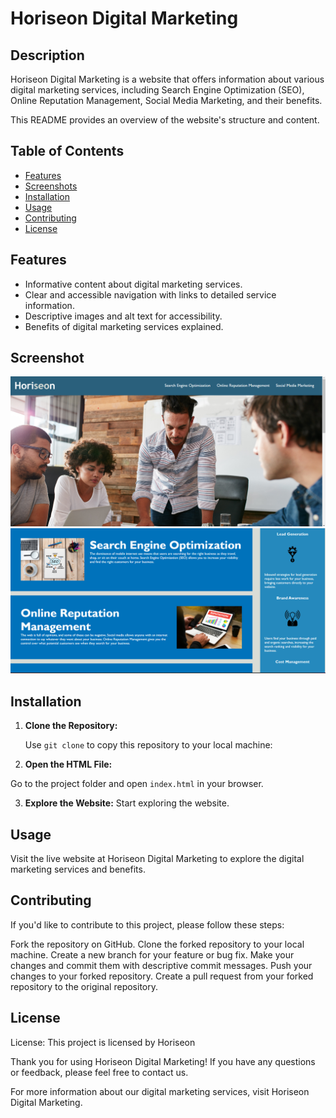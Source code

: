 # Horiseon Digital Marketing

## Description

Horiseon Digital Marketing is a website that offers information about various digital marketing services, including Search Engine Optimization (SEO), Online Reputation Management, Social Media Marketing, and their benefits.

This README provides an overview of the website's structure and content.

## Table of Contents

- [Features](#features)
- [Screenshots](#screenshots)
- [Installation](#installation)
- [Usage](#usage)
- [Contributing](#contributing)
- [License](#license)

## Features

- Informative content about digital marketing services.
- Clear and accessible navigation with links to detailed service information.
- Descriptive images and alt text for accessibility.
- Benefits of digital marketing services explained.

## Screenshot

![Alt Text](assets/images/screen%20shot.png)
![Alt Text](assets/images/screenshot2.png)

## Installation

1. **Clone the Repository:**

   Use `git clone` to copy this repository to your local machine:

2. **Open the HTML File:**

Go to the project folder and open `index.html` in your browser.

3. **Explore the Website:**
   Start exploring the website.

## Usage

Visit the live website at Horiseon Digital Marketing to explore the digital marketing services and benefits.

## Contributing

If you'd like to contribute to this project, please follow these steps:

Fork the repository on GitHub.
Clone the forked repository to your local machine.
Create a new branch for your feature or bug fix.
Make your changes and commit them with descriptive commit messages.
Push your changes to your forked repository.
Create a pull request from your forked repository to the original repository.

## License

License: This project is licensed by Horiseon

Thank you for using Horiseon Digital Marketing! If you have any questions or feedback, please feel free to contact us.

For more information about our digital marketing services, visit Horiseon Digital Marketing.
